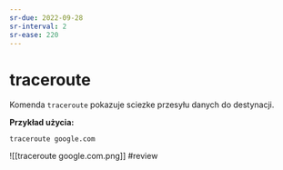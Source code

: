 ```yaml
---
sr-due: 2022-09-28
sr-interval: 2
sr-ease: 220
---
```


# traceroute
Komenda `traceroute` pokazuje sciezke przesyłu danych do destynacji.

**Przykład użycia:**

`traceroute google.com`

![[traceroute google.com.png]]
#review